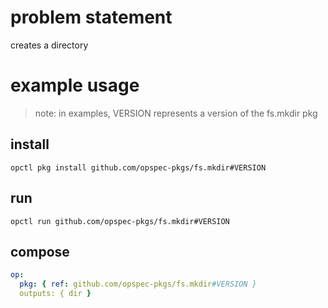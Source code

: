 # problem statement
creates a directory

# example usage

> note: in examples, VERSION represents a version of the fs.mkdir pkg

## install

```shell
opctl pkg install github.com/opspec-pkgs/fs.mkdir#VERSION
```

## run

```
opctl run github.com/opspec-pkgs/fs.mkdir#VERSION
```

## compose

```yaml
op:
  pkg: { ref: github.com/opspec-pkgs/fs.mkdir#VERSION }
  outputs: { dir }
```
